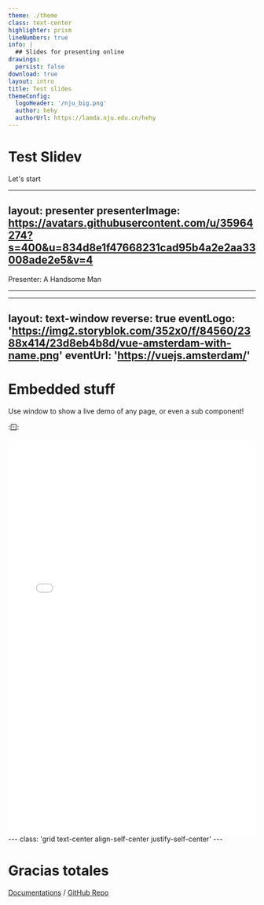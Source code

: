 ```yaml
---
theme: ./theme
class: text-center
highlighter: prism
lineNumbers: true
info: |
  ## Slides for presenting online
drawings:
  persist: false
download: true
layout: intro
title: Test slides
themeConfig:
  logoHeader: '/nju_big.png'
  author: hehy
  authorUrl: https://lamda.nju.edu.cn/hehy
---
```


# Test Slidev


<div>
  <span @click="$slidev.nav.next" class="px-2 py-1 rounded cursor-pointer" hover="bg-white bg-opacity-10">
    Let's start <carbon:arrow-right class="inline"/>
  </span>
</div>


---
layout: presenter
presenterImage:
  https://avatars.githubusercontent.com/u/35964274?s=400&u=834d8e1f47668231cad95b4a2e2aa33008ade2e5&v=4
---

Presenter: A Handsome Man


---

---
layout: text-window
reverse: true
eventLogo: 'https://img2.storyblok.com/352x0/f/84560/2388x414/23d8eb4b8d/vue-amsterdam-with-name.png'
eventUrl: 'https://vuejs.amsterdam/'
---

# Embedded stuff

Use window to show a live demo of any page, or even a sub component!

::window::

<div class="overflow-hidden relative w-full aspect-16-9">
<iframe height="800" style="width: 100%;" scrolling="no" title="Text Clock" src="www.nju.edu.cn" frameborder="no" loading="lazy" allowtransparency="true" allowfullscreen="true">
</iframe>
</div>
---
class: 'grid text-center align-self-center justify-self-center'
---

# Gracias totales

[Documentations](https://sli.dev) / [GitHub Repo](https://github.com/slidevjs/slidev)

